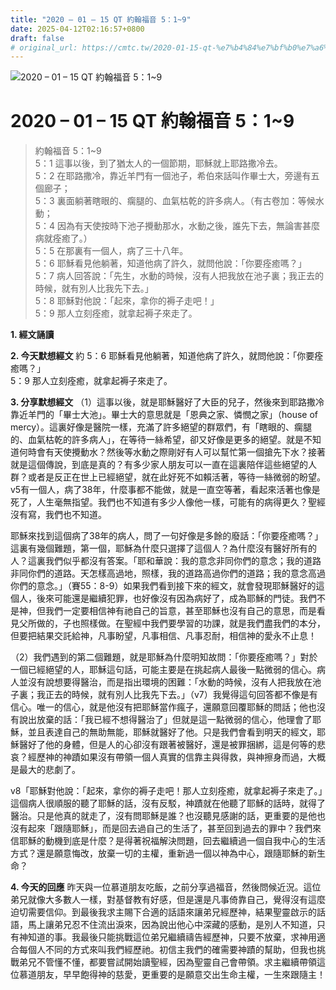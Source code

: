 ```yaml
---
title: "2020 – 01 – 15 QT 約翰福音 5：1~9"
date: 2025-04-12T02:16:57+0800
draft: false
# original_url: https://cmtc.tw/2020-01-15-qt-%e7%b4%84%e7%bf%b0%e7%a6%8f%e9%9f%b3-5%ef%bc%9a19
---
```


![2020 – 01 – 15 QT 約翰福音 5：1\~9](/images/qt.jpg   "2020 – 01 – 15 QT 約翰福音 5：1\~9")

# 2020 – 01 – 15 QT 約翰福音 5：1\~9

> 約翰福音 5：1\~9  
> 5：1 這事以後，到了猶太人的一個節期，耶穌就上耶路撒冷去。  
> 5：2 在耶路撒冷，靠近羊門有一個池子，希伯來話叫作畢士大，旁邊有五個廊子；  
> 5：3 裏面躺著瞎眼的、瘸腿的、血氣枯乾的許多病人。（有古卷加：等候水動；  
> 5：4 因為有天使按時下池子攪動那水，水動之後，誰先下去，無論害甚麼病就痊癒了。）  
> 5：5 在那裏有一個人，病了三十八年。  
> 5：6 耶穌看見他躺著，知道他病了許久，就問他說：「你要痊癒嗎？」  
> 5：7 病人回答說：「先生，水動的時候，沒有人把我放在池子裏；我正去的時候，就有別人比我先下去。」  
> 5：8 耶穌對他說：「起來，拿你的褥子走吧！」  
> 5：9 那人立刻痊癒，就拿起褥子來走了。

**1. 經文誦讀**

**2.  今天默想經文**
約 5：6 耶穌看見他躺著，知道他病了許久，就問他說：「你要痊癒嗎？」  
5：9 那人立刻痊癒，就拿起褥子來走了。

**3. 分享默想經文**
（1）這事以後，就是耶穌醫好了大臣的兒子，然後來到耶路撒冷靠近羊門的「畢士大池」。畢士大的意思就是「恩典之家、憐憫之家」（house of mercy）。這裏好像是醫院一樣，充滿了許多絕望的群眾們，有「瞎眼的、瘸腿的、血氣枯乾的許多病人」，在等待一絲希望，卻又好像是更多的絕望。就是不知道何時會有天使攪動水？然後等水動之際剛好有人可以幫忙第一個搶先下水？接著就是這個傳說，到底是真的？有多少家人朋友可以一直在這裏陪伴這些絕望的人群？或者是反正在世上已經絕望，就在此好死不如賴活著，等待一絲微弱的盼望。v5有一個人，病了38年，什麼事都不能做，就是一直空等著，看起來活著也像是死了，人生毫無指望。我們也不知道有多少人像他一樣，可能有的病得更久？聖經沒有寫，我們也不知道。

耶穌來找到這個病了38年的病人，問了一句好像是多餘的廢話：「你要痊癒嗎？」這裏有幾個難題，第一個，耶穌為什麼只選擇了這個人？為什麼沒有醫好所有的人？這裏我們似乎都沒有答案。「耶和華說：我的意念非同你們的意念；我的道路非同你們的道路。天怎樣高過地，照樣，我的道路高過你們的道路；我的意念高過你們的意念。」（賽55：8-9）如果我們看到接下來的經文，就會發現耶穌醫好的這個人，後來可能還是繼續犯罪，也好像沒有因為病好了，成為耶穌的門徒。我們不是神，但我們一定要相信神有祂自己的旨意，甚至耶穌也沒有自己的意思，而是看見父所做的，子也照樣做。在聖經中我們要學習的功課，就是我們盡我們的本分，但要把結果交託給神，凡事盼望，凡事相信、凡事忍耐，相信神的愛永不止息！

（2）我們遇到的第二個難題，就是耶穌為什麼明知故問：「你要痊癒嗎？」對於一個已經絕望的人，耶穌這句話，可能主要是在挑起病人最後一點微弱的信心。病人並沒有說想要得醫治，而是指出環境的困難：「水動的時候，沒有人把我放在池子裏；我正去的時候，就有別人比我先下去。」（v7）我覺得這句回答都不像是有信心。唯一的信心，就是他沒有把耶穌當作瘋子，還願意回覆耶穌的問話；他也沒有說出放棄的話：「我已經不想得醫治了」但就是這一點微弱的信心，他理會了耶穌，並且表達自己的無助無能，耶穌就醫好了他。只是我們會看到明天的經文，耶穌醫好了他的身體，但是人的心卻沒有跟著被醫好，還是被罪捆綁，這是何等的悲哀？經歷神的神蹟如果沒有帶領一個人真實的信靠主與得救，與神擦身而過，大概是最大的悲劇了。

v8「耶穌對他說：「起來，拿你的褥子走吧！那人立刻痊癒，就拿起褥子來走了。」這個病人很順服的聽了耶穌的話，沒有反駁，神蹟就在他聽了耶穌的話時，就得了醫治。只是他真的就走了，沒有問耶穌是誰？也沒聽見感謝的話，更重要的是他也沒有起來「跟隨耶穌」，而是回去過自己的生活了，甚至回到過去的罪中？我們來信耶穌的動機到底是什麼？是得著祝福解決問題，回去繼續過一個自我中心的生活方式？還是願意悔改，放棄一切的主權，重新過一個以神為中心，跟隨耶穌的新生命？

**4. 今天的回應**
昨天與一位慕道朋友吃飯，之前分享過福音，然後問候近況。這位弟兄就像大多數人一樣，對基督教有好感，但是還是凡事倚靠自己，覺得沒有這麼迫切需要信仰。到最後我求主賜下合適的話語來讓弟兄經歷神，結果聖靈啟示的話語，馬上讓弟兄忍不住流出淚來，因為說出他心中深藏的感動，是別人不知道，只有神知道的事。我最後只能挑戰這位弟兄繼續禱告經歷神，只要不放棄，求神用適合每個人不同的方式來叫我們經歷祂。初信主我們的確需要神蹟的幫助，但我也挑戰弟兄不管懂不懂，都要嘗試開始讀聖經，因為聖靈自己會帶領。求主繼續帶領這位慕道朋友，早早飽得神的慈愛，更重要的是願意交出生命主權，一生來跟隨主！
